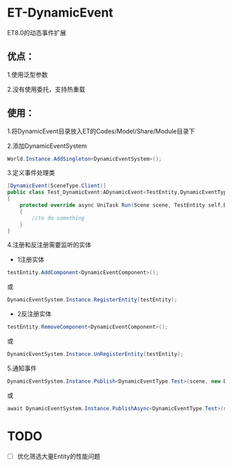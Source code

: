 # ET-DynamicEvent
ET8.0的动态事件扩展

## 优点：

1.使用泛型参数

2.没有使用委托，支持热重载

## 使用：

1.将DynamicEvent目录放入ET的Codes/Model/Share/Module目录下

2.添加DynamicEventSystem
```csharp
World.Instance.AddSingleton<DynamicEventSystem>();
```

3.定义事件处理类
```csharp
[DynamicEvent(SceneType.Client)]
public class Test_DynamicEvent:ADynamicEvent<TestEntity,DynamicEventType.Test>
{
    protected override async UniTask Run(Scene scene, TestEntity self,DynamicEventType.Test arg)
    {
        //to do something
    }
}
```

4.注册和反注册需要监听的实体

- 1注册实体
```csharp
testEntity.AddComponent<DynamicEventComponent>();
```
或
```csharp
DynamicEventSystem.Instance.RegisterEntity(testEntity);
```

- 2反注册实体
```csharp
testEntity.RemoveComponent<DynamicEventComponent>();
```
或
```csharp
DynamicEventSystem.Instance.UnRegisterEntity(testEntity);
```

5.通知事件
```csharp
DynamicEventSystem.Instance.Publish<DynamicEventType.Test>(scene, new DynamicEventType.Test())
```
或
```csharp
await DynamicEventSystem.Instance.PublishAsync<DynamicEventType.Test>(scene, new DynamicEventType.Test())
```

# TODO

 - [ ] 优化筛选大量Entity的性能问题
